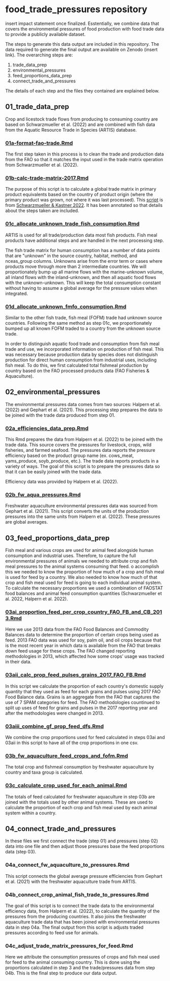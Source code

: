 # food_trade_pressures repository

insert impact statement once finalized. Esstentially, we combine data that covers the environmental pressures of food production with food trade data to provide a publicly available dataset.

The steps to generate this data output are included in this repository. The data required to generate the final output are available on Zenodo (insert link). The overarching steps are:

1. trade_data_prep
2. environmental_pressures
3. feed_proportions_data_prep
4. connect_trade_and_pressures

The details of each step and the files they contained are explained below.

## 01_trade_data_prep
Crop and licestock trade flows from producing to consuming country are based on Schwarzmueller et al. (2022) and are combined with fish data from the Aquatic Resource Trade in Species (ARTIS) database.

### [01a-format-fao-trade.Rmd](https://github.com/jagephart/food_trade_pressures/blob/main/01_trade_data_prep/01a-format-fao-trade.Rmd)
The first step taken in this process is to clean the trade and production data from the FAO so that it matches the input used in the trade matrix operation from Schwarzmueller et al. (2022).

### [01b-calc-trade-matrix-2017.Rmd](https://github.com/jagephart/food_trade_pressures/blob/main/01_trade_data_prep/01b-calc-trade-matrix-2017.Rmd)
The purpose of this script is to calculate a global trade matrix in primary product equivalents based on the country of product origin (where the primary product was grown, not where it was last processed). This [script](https://zenodo.org/record/5751294#.YrrrmXZByMo) is from [Schwarzmueller & Kastner 2022](https://link.springer.com/article/10.1007/s11625-022-01138-7#Sec2). It has been annotated so that details about the steps taken are included.

### [01c_allocate_unknown_trade_fish_consumption.Rmd](https://github.com/jagephart/food_trade_pressures/blob/main/01_trade_data_prep/01c_allocate_unknown_trade_fish_consumption.Rmd)
ARTIS is used for all trade/production data most fish products. Fish meal products have additional steps and are handled in the next processing step. 

The fish trade matrix for human consumption has a number of data points that are "unknown" in the source country, habitat, method, and nceas_group columns. Unknowns arise from the error term or cases where products move through more than 2 intermediate countries. We will proportionately bump up all marine flows with the marine-unknown volume, all inland flows with the inland-unknown, and then all aquatic food flows with the unknown-unknown. This will keep the total consumption constant without having to assume a global average for the pressure values when integrated.

### [01d_allocate_unknown_fmfo_consumption.Rmd](https://github.com/jagephart/food_trade_pressures/blob/main/01_trade_data_prep/01d_allocate_unknown_fmfo_consumption.Rmd)
Similar to the other fish trade, fish meal (FOFM) trade had unknown source countries. Following the same method as step 01c, we proportionately bumped up all known FOFM traded to a country from the unknown source trade. 

In order to distinguish aquatic food trade and consumption from fish meal trade and use, we incorporated information on production of fish meal. This was necessary because production data by species does not distinguish production for direct human consumption from industrial uses, including fish meal. To do this, we first calculated total fishmeal production by country based on the FAO processed products data (FAO Fisheries & Aquaculture). 

## 02_environmental_pressures
The environmental pressures data comes from two sources: Halpern et al. (2022) and Gephart et al. (2021). This processing step prepares the data to be joined with the trade data produced from step 01.

### [02a_efficiencies_data_prep.Rmd](https://github.com/jagephart/food_trade_pressures/blob/main/02_environmental_pressures/02a_efficiencies_data_prep.Rmd)
This Rmd prepares the data from Halpern et al. (2022) to be joined with the trade data. This source covers the pressures for livestock, crops, wild fisheries, and farmed seafood. The pressures data reports the pressure efficiency based on the product group name (ex. cows_meat, yams_produce, soyb_produce, etc.). The trade data reports products in a variety of ways. The goal of this script is to prepare the pressures data so that it can be easily joined with the trade data. 

Efficiency data was provided by Halpern et al. (2022).

### [02b_fw_aqua_pressures.Rmd](https://github.com/jagephart/food_trade_pressures/blob/main/02_environmental_pressures/02b_fw_aqua_pressures.Rmd)
Freshwater aquaculture environmental pressures data was sourced from Gephart et al. (2021). This script converts the units of the production pressures into the same units from Halpern et al. (2022). These pressures are global averages.

## 03_feed_proportions_data_prep
Fish meal and various crops are used for animal feed alongside human consumption and industrial uses. Therefore, to capture the full environmental pressures of animals we needed to attribute crop and fish meal pressures to the animal systems consuming that feed. o accomplish this we needed to know the proportion of how much of a crop and fish meal is used for feed by a country. We also needed to know how much of that crop and fish meal used for feed is going to each individual animal system. To calculate the necessary proportions we used a combination of FAOSTAT food balances and animal feed consumption quantities (Schwarzmueller et al. 2022, Halpern et al. 2022). 

### [03ai_proportion_feed_per_crop_country_FAO_FB_and_CB_2013.Rmd](https://github.com/jagephart/food_trade_pressures/blob/main/03_feed_proportions_data_prep/03ai_proportion_feed_per_crop_country_FAO_FB_and_CB_2013.Rmd)
Here we use 2013 data from the FAO Food Balances and Commodity Balances data to determine the proportion of certain crops being used as feed. 2013 FAO data was used for soy, palm oil, and oil crops because that is the most recent year in which data is available from the FAO that breaks down feed usage for these crops. The FAO changed reporting methodologies in 2013, which affected how some crops’ usage was tracked in their data.

### [03aii_calc_prop_feed_pulses_grains_2017_FAO_FB.Rmd](https://github.com/jagephart/food_trade_pressures/blob/main/03_feed_proportions_data_prep/03aii_calc_prop_feed_pulses_grains_2017_FAO_FB.Rmd)
In this script we calculate the proportion of each country's domestic supply quantity that they used as feed for each grains and pulses using 2017 FAO Food Balance data. Grains is an aggregate from the FAO that captures the use of 7 SPAM categories for feed. The FAO methodologies countinued to split up uses of feed for grains and pulses in the 2017 reporting year and after the methodologies were changed in 2013.

### [03aiii_combine_gf_prop_feed_dfs.Rmd](https://github.com/jagephart/food_trade_pressures/blob/main/03_feed_proportions_data_prep/03aiii_combine_gf_prop_feed_dfs.Rmd)
We combine the crop proportions used for feed calculated in steps 03ai and 03aii in this script to have all of the crop proportions in one csv.

### [03b_fw_aquaculture_feed_crops_and_fofm.Rmd](https://github.com/jagephart/food_trade_pressures/blob/main/03_feed_proportions_data_prep/03b_fw_aquaculture_feed_crops_and_fofm.Rmd)
The total crop and fishmeal consumption by freshwater aquaculture by country and taxa group is calculated.

### [03c_calculate_crop_used_for_each_animal.Rmd](https://github.com/jagephart/food_trade_pressures/blob/main/03_feed_proportions_data_prep/03c_calculate_crop_used_for_each_animal.Rmd)
The totals of feed calculated for freshwater aquaculture in step 03b are joined with the totals used by other animal systems. These are used to calculate the proportion of each crop and fish meal used by each animal system within a country.

## 04_connect_trade_and_pressures
In these files we first connect the trade (step 01) and pressures (step 02) data into one file and then adjust those pressures base the feed proportions data (step 03). 

### 04a_connect_fw_aquaculture_to_pressures.Rmd
This script connects the global average pressure efficiencies from Gephart et al. (2021) with the freshwater aquaculture trade from ARTIS. 

### 04b_connect_crop_animal_fish_trade_to_pressures.Rmd
The goal of this script is to connect the trade data to the environmental efficiency data, from Halpern et al. (2022), to calculate the quantity of the pressures from the producing countries. It also joins the freshwater aquaculture trade data that has been joined with environmental pressures data in step 04a. The final output from this script is adjusts traded pressures according to feed use for animals.

### 04c_adjust_trade_matrix_pressures_for_feed.Rmd
Here we attribute the consumption pressures of crops and fish meal used for feed to the animal consuming country. This is done using the proportions calculated in step 3 and the trade/pressures data from step 04b. This is the final step to produce our data output.


